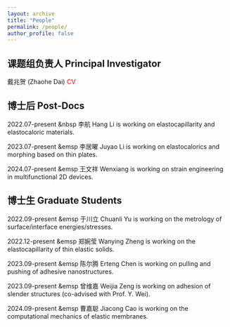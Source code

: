 ```yaml
---
layout: archive
title: "People"
permalink: /people/
author_profile: false
---
```


## 课题组负责人   Principal Investigator
  
  戴兆贺 (Zhaohe Dai) <a href="http://academicpages.github.io/files/CV2024.pdf" style="text-decoration:none;color:red;"> CV</a>


## 博士后 Post-Docs

  2022.07-present &nbsp 李航      Hang Li is working on elastocapillarity and elastocaloric materials.

  2023.07-present &emsp 李居曜    Juyao Li is working on elastocalorics and morphing based on thin plates.

  2024.07-present &emsp 王文祥    Wenxiang is working on strain engineering in multifunctional 2D devices.


## 博士生 Graduate Students

  2022.09-present &emsp 于川立    Chuanli Yu is working on the metrology of surface/interface energies/stresses.

  2022.12-present &emsp 郑婉莹    Wanying Zheng is working on the elastocapillarity of thin elastic solids.

  2023.09-present &emsp 陈尔腾    Erteng Chen is working on pulling and pushing of adhesive nanostructures.

  2023.09-present &emsp 曾维嘉    Weijia Zeng is working on adhesion of slender structures (co-advised with Prof. Y. Wei).

  2024.09-present &emsp 曹嘉聪    Jiacong Cao is working on the computational mechanics of elastic membranes.

